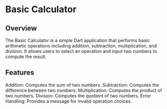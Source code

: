 # Basic Calculator
## Overview
The Basic Calculator is a simple Dart application that performs basic arithmetic operations including addition, subtraction, multiplication, and division. It allows users to select an operation and input two numbers to compute the result.

## Features
Addition: Computes the sum of two numbers.
Subtraction: Computes the difference between two numbers.
Multiplication: Computes the product of two numbers.
Division: Computes the quotient of two numbers.
Error Handling: Provides a message for invalid operation choices.
